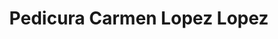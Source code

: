 ---
title: "Pedicura Carmen Lopez Lopez"
url: /torrent/pedicura-carmen-lopez-lopez/
shop: cosméticos
---